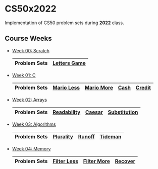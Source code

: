 # CS50x2022

Implementation of CS50 problem sets during **2022** class.

## Course Weeks

- [Week 00: Scratch](./week00-scratch/)

    | Problem Sets | [Letters Game](week00-scratch/problem-set-00/) |
    | - | - |

- [Week 01: C](./week01-c/)

    | Problem Sets | [Mario Less](week01-c/problem-set-01/mario-less/mario.c) | [Mario More](week01-c/problem-set-01/mario-more/mario.c) | [Cash](week01-c/problem-set-01/cash/greedy.c) | [Credit](week01-c/problem-set-01/credit/luhn-algorithm.c)
    | - | - | - | - | - |

- [Week 02: Arrays](./week02-arrays/)

    | Problem Sets | [Readability](week02-arrays/problem-set-02/readability/readability.c) | [Caesar](week02-arrays/problem-set-02/caesar/caesar.c) | [Substitution](week02-arrays/problem-set-02/substitution/substitution.c) |
    | - | - | - | - |

- [Week 03: Algorithms](./week03-algorithms/)

    | Problem Sets | [Plurality](week03-algorithms/problem-set-03/plurality/plurality.c) | [Runoff](week03-algorithms/problem-set-03/runoff/runoff.c) | [Tideman](week03-algorithms/problem-set-03/tideman/tideman.c) |
    | - | - | - | - |

- [Week 04: Memory](./week04-memory/)

    | Problem Sets | [Filter Less](week04-memory/problem-set-04/filter-less/filter.c) | [Filter More](week04-memory/problem-set-04/filter-more/filter.c) | [Recover](week04-memory/problem-set-04/recover/recover.c) |
    | - | - | - | - |
